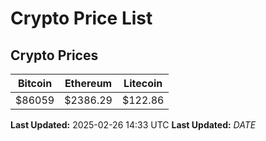 # Crypto Price List

## Crypto Prices
| Bitcoin | Ethereum | Litecoin |
| ------- | -------- | -------- |
| $86059 | $2386.29 | $122.86 |
**Last Updated:** 2025-02-26 14:33 UTC
**Last Updated:** $DATE$
